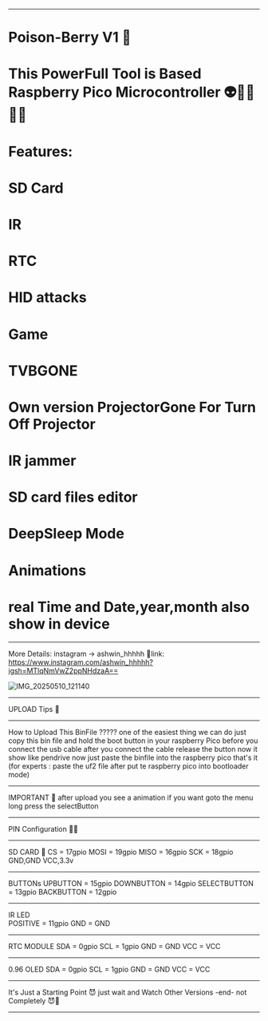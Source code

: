 _____________________________________________________________________
# Poison-Berry V1 🐋
# This PowerFull Tool is Based Raspberry Pico Microcontroller 👽🐱‍👓🐱‍🏍
# Features: 
# SD Card 
# IR 
# RTC 
# HID attacks 
# Game 
# TVBGONE 
# Own version ProjectorGone For Turn Off Projector
# IR jammer
# SD card files editor
# DeepSleep Mode
# Animations 
# real Time and Date,year,month also show in device
______________________________________________________________________
More Details: instagram -> ashwin_hhhhh
🔗link: https://www.instagram.com/ashwin_hhhhh?igsh=MTlqNmVwZ2ppNHdzaA==

![IMG_20250510_121140](https://github.com/user-attachments/assets/e6be0a3f-15b0-4d36-b993-3a073c4587a4)
________________________________
UPLOAD Tips 🤗
________________________________
How to Upload This BinFile ?????
one of the easiest thing we can do 
just copy this bin file and hold the boot button in your raspberry Pico before you connect the usb cable after you connect the cable release the button  now it show like pendrive now just paste the binfile into the raspberry pico that's it 
(for experts : paste the uf2 file after put te raspberry pico into bootloader mode)
________________________________
IMPORTANT 🌟
after upload you see a animation if you want goto the menu long press the selectButton
_______________________________
PIN Configuration 🐱‍👤
________________________________
SD CARD 🤠 
CS = 17gpio
MOSI = 19gpio
MISO = 16gpio
SCK = 18gpio
GND,GND
VCC,3.3v
_________________________________
BUTTONs 
UPBUTTON = 15gpio
DOWNBUTTON = 14gpio
SELECTBUTTON = 13gpio
BACKBUTTON = 12gpio
_________________________________
IR LED  
POSITIVE = 11gpio
GND = GND
_________________________________
RTC MODULE 
SDA = 0gpio
SCL = 1gpio
GND = GND
VCC = VCC
_________________________________             
0.96 OLED 
SDA = 0gpio
SCL = 1gpio
GND = GND
VCC = VCC
________________________________
It's Just a Starting Point 😈
just wait and Watch Other Versions 
-end- 
not Completely 😈🤫
________________________________
